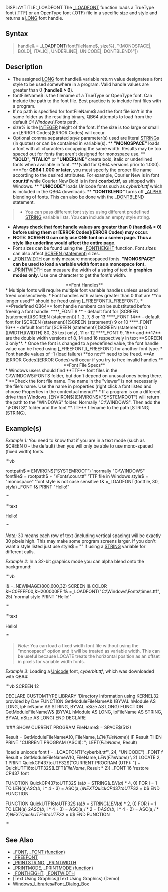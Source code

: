 DISPLAYTITLE:_LOADFONT
The [_LOADFONT](_LOADFONT) function loads a TrueType font (.TTF) or an OpenType font (.OTF) file in a specific size and style and returns a [LONG](LONG) font handle.


## Syntax

>  handle& = [_LOADFONT](_LOADFONT)(fontFileName$, size%[, "{MONOSPACE|, BOLD|, ITALIC|, UNDERLINE|, UNICODE|, DONTBLEND}"])


## Description

* The assigned [LONG](LONG) font handle& variable return value designates a font style to be used somewhere in a program. Valid handle values are greater than 0 (**handle& > 0**).
* fontFileName$ is the filename of a TrueType or OpenType font. Can include the path to the font file. Best practice is to include font files with a program.
* If no path is specified for fontFileName$ and the font file isn't in the same folder as the resulting binary, QB64 attempts to load from the default *C:\Windows\Fonts* path.
* size% is the [INTEGER](INTEGER) height of the font. If the size is too large or small an [ERROR Codes](ERROR Codes) will occur.
* Optional comma separated *style* parameter(s) used are literal [STRING](STRING)s (in quotes) or can be contained in variable(s). 
** **"MONOSPACE"** loads a font with all characters occupying the same width. Results may be too spaced out for fonts that aren't designed for monospace use.
** **"BOLD", "ITALIC"** or **"UNDERLINE"** create bold, italic or underlined fonts when available in font.
***(valid for QB64 versions prior to 1.000).
***For **QB64 1.000 or later**, you must specify the proper file name according to the desired attributes. For example, Courier New is in font **cour.ttf** while Courier New Bold is in font **courbd.ttf**, as shipped with Windows.
** **"UNICODE"** loads Unicode fonts such as *cyberbit.ttf* which is included in the QB64 downloads. 
** **"DONTBLEND"** turns off [_ALPHA](_ALPHA) blending of fonts. This can also be done with the [_DONTBLEND](_DONTBLEND) statement.
> * You can pass different font styles using different predefined [STRING](STRING) variable lists. You **can** include an empty style string.
* **Always check that font handle values are greater than 0 (**handle& > 0**) before using them or [ERROR Codes](ERROR Codes) may occur.**
* **NOTE: SCREEN 0 can only use ONE font on a screen page. Thus a style like underline would affect the entire page.**
* Font sizes can be found using the [_FONTHEIGHT](_FONTHEIGHT) function. Font *size*s can also affect [SCREEN (statement)](SCREEN (statement)) sizes.
* [_FONTWIDTH](_FONTWIDTH) can only measure monospaced fonts. **"MONOSPACE" can be used to load a variable width font as a monospace font.**
* [_PRINTWIDTH](_PRINTWIDTH) can measure the width of a string of text in **graphics modes only**. Use one character to get the font's width.


<center> **Font Handles**</center>
* Multiple fonts will require multiple font variable handles unless used and freed consecutively.
* Font handles with values greater than 0 that are **no longer used** should be freed using [_FREEFONT](_FREEFONT). 
* **Predefined QB64** font handle numbers can be substituted before freeing a font handle:
****_FONT 8 ** - default font for [SCREEN (statement)](SCREEN (statement)) 1, 2, 7, 8 or 13
****_FONT 14** - default font for [SCREEN (statement)](SCREEN (statement)) 9 or 10
****_FONT 16** - default font for [SCREEN (statement)](SCREEN (statement)) 0 ([WIDTH](WIDTH) 80, 25 text only), 11 or 12
****_FONT 9, 15** and **17** are the double width versions of 8, 14 and 16 respectively in text **SCREEN 0 only**.
* Once the font is changed to a predefined value, the font handle value can be freed using [_FREEFONT](_FREEFONT) for another font type.
* Font handle values of -1 (load failure) **do not** need to be freed. **An [ERROR Codes](ERROR Codes) will occur if you try to free invalid handles.**


<center> **Font File Specs**</center>
* Windows users should find **TTF** font files in the C:\WINDOWS\FONTS folder, but don't depend on unusual ones being there. 
* **Check the font file name. The name in the "viewer" is not necessarily the file's name. Use the name in properties (right click a font listed and choose Properties in the contextual menu)**
* If a program is on a different drive than Windows, [ENVIRON$](ENVIRON$)("SYSTEMROOT") will return the path to the "WINDOWS" folder. Normally "C:\WINDOWS". Then add the "\FONTS\" folder and the font **.TTF** filename to the path [STRING](STRING).


## Example(s)

*Example 1:* You need to know that if you are in a text mode (such as SCREEN 0 - the default) then you will only be able to use mono-spaced (fixed width) fonts.

'''vb

rootpath$ = ENVIRON$("SYSTEMROOT")          'normally "C:\WINDOWS"
fontfile$ = rootpath$ + "\Fonts\cour.ttf"   'TTF file in Windows 
style$ = "monospace"          'font style is not case sensitive
f& =_LOADFONT(fontfile$, 30, style$)
_FONT f&
PRINT "Hello!"


'''

'''text



Hello!


'''


*Note:* 30 means each row of text (including vertical spacing) will be exactly 30 pixels high. This may make some program screens larger. If you don't want a style listed just use style$ = "" if using a [STRING](STRING) variable for different calls.



*Example 2:* In a 32-bit graphics mode you can alpha blend onto the background:


'''vb

i& =_NEWIMAGE(800,600,32)
SCREEN i&
COLOR &HC0FFFF00,&H200000FF
f& =_LOADFONT("C:\Windows\Fonts\times.ttf", 25)  'normal style
PRINT "Hello!"

'''


'''text

Hello!

'''



> *Note:* You can load a fixed width font file without using the "monospace" option and it will be treated as variable width. This can be useful because LOCATE treats the horizontal position as an offset in pixels for variable width fonts.


*Example 3:* Loading a [Unicode](Unicode) font, *cyberbit.ttf*, which was downloaded with QB64:

'''vb
SCREEN 12

DECLARE CUSTOMTYPE LIBRARY 'Directory Information using KERNEL32 provided by Dav
    FUNCTION GetModuleFileNameA& (BYVAL hModule AS LONG, lpFileName AS STRING, BYVAL nSize AS LONG)
    FUNCTION GetModuleFileNameW& (BYVAL hModule AS LONG, lpFileName AS STRING, BYVAL nSize AS LONG)
END DECLARE

'###  SHOW CURRENT PROGRAM
FileName$ = SPACE$(512)

Result = GetModuleFileNameA(0, FileName$, LEN(FileName$))
IF Result THEN PRINT "CURRENT PROGRAM (ASCII): "; LEFT$(FileName$, Result)

'load a unicode font
f = _LOADFONT("cyberbit.ttf", 24, "UNICODE")
_FONT f
Result = GetModuleFileNameW(0, FileName$, LEN(FileName$) \ 2)
LOCATE 2, 1
PRINT QuickCP437toUTF32$("CURRENT PROGRAM (UTF): ") + QuickUTF16toUTF32$(LEFT$(FileName$, Result * 2))
_FONT 16 'restore CP437 font

FUNCTION QuickCP437toUTF32$ (a$)
b$ = STRING$(LEN(a$) * 4, 0)
FOR i = 1 TO LEN(a$)
    ASC(b$, i * 4 - 3) = ASC(a$, i)
NEXT
QuickCP437toUTF32$ = b$
END FUNCTION

FUNCTION QuickUTF16toUTF32$ (a$)
b$ = STRING$(LEN(a$) * 2, 0)
FOR i = 1 TO LEN(a$) \ 2
    ASC(b$, i * 4 - 3) = ASC(a$, i * 2 - 1)
    ASC(b$, i * 4 - 2) = ASC(a$, i * 2)
NEXT
QuickUTF16toUTF32$ = b$
END FUNCTION 

'''


## See Also

* [_FONT](_FONT), [_FONT (function)](_FONT (function))
* [_FREEFONT](_FREEFONT) 
* [_PRINTSTRING](_PRINTSTRING), [_PRINTWIDTH](_PRINTWIDTH)
* [_PRINTMODE](_PRINTMODE), [_PRINTMODE (function)](_PRINTMODE (function))
* [_FONTHEIGHT](_FONTHEIGHT), [_FONTWIDTH](_FONTWIDTH) 
* [Text Using Graphics](Text Using Graphics) (Demo)
* [Windows_Libraries#Font_Dialog_Box](Windows_Libraries#Font_Dialog_Box)




